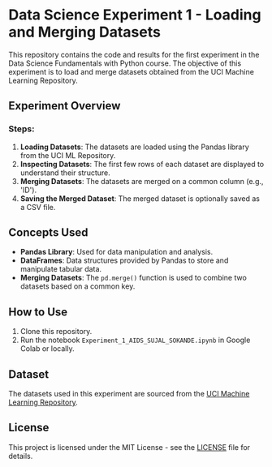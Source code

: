 # Data Science Experiment 1 - Loading and Merging Datasets

This repository contains the code and results for the first experiment in the Data Science Fundamentals with Python course. The objective of this experiment is to load and merge datasets obtained from the UCI Machine Learning Repository.

## Experiment Overview

### Steps:
1. **Loading Datasets**: The datasets are loaded using the Pandas library from the UCI ML Repository.
2. **Inspecting Datasets**: The first few rows of each dataset are displayed to understand their structure.
3. **Merging Datasets**: The datasets are merged on a common column (e.g., 'ID').
4. **Saving the Merged Dataset**: The merged dataset is optionally saved as a CSV file.

## Concepts Used
- **Pandas Library**: Used for data manipulation and analysis.
- **DataFrames**: Data structures provided by Pandas to store and manipulate tabular data.
- **Merging Datasets**: The `pd.merge()` function is used to combine two datasets based on a common key.

## How to Use
1. Clone this repository.
2. Run the notebook `Experiment_1_AIDS_SUJAL_SOKANDE.ipynb` in Google Colab or locally.

## Dataset
The datasets used in this experiment are sourced from the [UCI Machine Learning Repository](http://archive.ics.uci.edu/ml/index.php).

## License
This project is licensed under the MIT License - see the [LICENSE](LICENSE) file for details.
